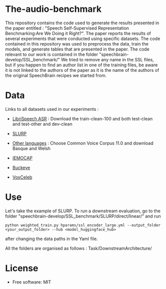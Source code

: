 # The-audio-benchmark

This repository contains the code used to generate the results presented in the paper entitled : "Speech Self-Supervised Representation Benchmarking:Are We Doing it Right?". The paper reports the results of several experiments that were conducted using specific datasets. The code contained in this repository was used to preprocess the data, train the models, and generate tables that are presented in the paper. The code relevant to our work is contained in the folder "speechbrain-develop/SSL\_benchmark/"
We tried to remove any name in the SSL files, but if you happen to find an author list in one of the training files, be aware it is not linked to the authors of the paper as it is the name of the authors of the original SpeechBrain recipes we started from.


# Data
Links to all datasets used in our experiments :

- [LibriSpeech ASR](https://www.openslr.org/12) : Download the train-clean-100 and both test-clean and test-other and dev-clean

- [SLURP](https://zenodo.org/record/4274930)

- [Other languages](https://commonvoice.mozilla.org/en/datasets) : Choose Common Voice Corpus 11.0 and download Basque and Welsh

- [IEMOCAP](https://sail.usc.edu/iemocap/)

- [Buckeye](https://buckeyecorpus.osu.edu/)

- [VoxCeleb](https://mm.kaist.ac.kr/datasets/voxceleb/)


# Use 
Let's take the example of SLURP. To run a downstream evaluation, go to the folder "speechbrain-develop/SSL\_benchmark/SLURP/direct/linear/" and run 
```
python weighted_train.py hparams/ssl_encoder_large.yml --output_folder <your_output_folder> --hub <model_huggingface_hub>
```
after changing the data paths in the Yaml file.

All the folders are organised as follows : Task/DownstreamArchitecture/


# License

* Free software: MIT


